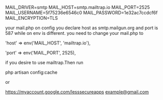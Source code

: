 
MAIL_DRIVER=smtp
MAIL_HOST=smtp.mailtrap.io
MAIL_PORT=2525
MAIL_USERNAME=5f75236e6546c0
MAIL_PASSWORD=1e32ac7ccdcf6f
MAIL_ENCRYPTION=TLS

your mail.php on config you declare host as smtp.mailgun.org and port is 587 while on env is different. you need to change your mail.php to

'host' => env('MAIL_HOST', 'mailtrap.io'),

'port' => env('MAIL_PORT', 2525),

if you desire to use mailtrap.Then run

php artisan config:cache

or

https://myaccount.google.com/lesssecureapps
example@gmail.com
